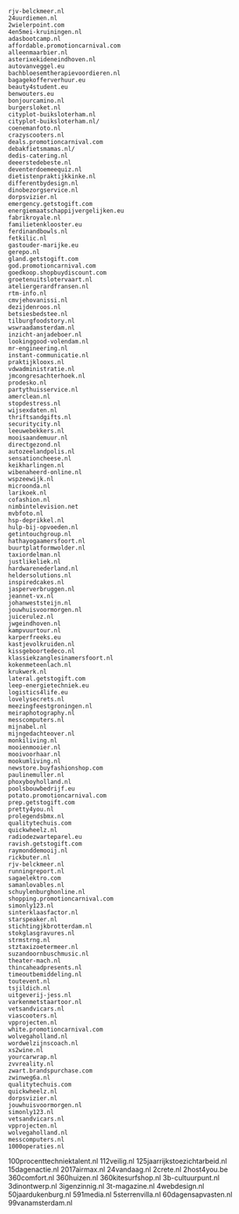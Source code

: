     rjv-belckmeer.nl
    24uurdiemen.nl
    2wielerpoint.com
    4en5mei-kruiningen.nl
    adasbootcamp.nl
    affordable.promotioncarnival.com
    alleenmaarbier.nl
    asterixekideneindhoven.nl
    autovanveggel.eu
    bachbloesemtherapievoordieren.nl
    bagagekofferverhuur.eu
    beauty4student.eu
    benwouters.eu
    bonjourcamino.nl
    burgersloket.nl
    cityplot-buiksloterham.nl
    cityplot-buiksloterham.nl/
    coenemanfoto.nl
    crazyscooters.nl
    deals.promotioncarnival.com
    debakfietsmamas.nl/
    dedis-catering.nl
    deeerstedebeste.nl
    deventerdoemeequiz.nl
    dietistenpraktijkkinke.nl
    differentbydesign.nl
    dinobezorgservice.nl
    dorpsvizier.nl
    emergency.getstogift.com
    energiemaatschappijvergelijken.eu
    fabrikroyale.nl
    familietenklooster.eu
    ferdinandbowls.nl
    fetkilic.nl
    gastouder-marijke.eu
    gerepo.nl
    gland.getstogift.com
    god.promotioncarnival.com
    goedkoop.shopbuydiscount.com
    groetenuitslotervaart.nl
    ateliergerardfransen.nl
    rtm-info.nl
    cmvjehovanissi.nl
    dezijdenroos.nl
    betsiesbedstee.nl
    tilburgfoodstory.nl
    wswraadamsterdam.nl
    inzicht-anjadeboer.nl
    lookinggood-volendam.nl
    mr-engineering.nl
    instant-communicatie.nl
    praktijklooxs.nl
    vdwadministratie.nl
    jmcongresachterhoek.nl
    prodesko.nl
    partythuisservice.nl
    amerclean.nl
    stopdestress.nl
    wijsexdaten.nl
    thriftsandgifts.nl
    securitycity.nl
    leeuwebekkers.nl
    mooisaandemuur.nl
    directgezond.nl
    autozeelandpolis.nl
    sensationcheese.nl
    keikharlingen.nl
    wibenaheerd-online.nl
    wspzeewijk.nl
    microonda.nl
    larikoek.nl
    cofashion.nl
    nimbintelevision.net
    mvbfoto.nl
    hsp-deprikkel.nl
    hulp-bij-opvoeden.nl
    getintouchgroup.nl
    hathayogaamersfoort.nl
    buurtplatformwolder.nl
    taxiordelman.nl
    justlikeliek.nl
    hardwarenederland.nl
    heldersolutions.nl
    inspiredcakes.nl
    jasperverbruggen.nl
    jeannet-vx.nl 
    johanweststeijn.nl
    jouwhuisvoormorgen.nl
    juicerulez.nl 
    jwgeindhoven.nl
    kampvuurtour.nl
    karperfreeks.eu
    kastjevolkruiden.nl
    kissgeboortedeco.nl
    klassiekzanglesinamersfoort.nl
    kokenmeteenlach.nl
    krukwerk.nl
    lateral.getstogift.com
    leep-energietechniek.eu
    logistics4life.eu
    lovelysecrets.nl
    meezingfeestgroningen.nl
    meiraphotography.nl
    messcomputers.nl
    mijnabel.nl
    mijngedachteover.nl
    monkiliving.nl
    mooienmooier.nl
    mooivoorhaar.nl
    mookumliving.nl
    newstore.buyfashionshop.com
    paulinemuller.nl
    phoxyboyholland.nl
    poolsbouwbedrijf.eu
    potato.promotioncarnival.com
    prep.getstogift.com
    pretty4you.nl
    prolegendsbmx.nl
    qualitytechuis.com
    quickwheelz.nl
    radiodezwarteparel.eu
    ravish.getstogift.com
    raymonddemooij.nl
    rickbuter.nl
    rjv-belckmeer.nl
    runningreport.nl
    sagaelektro.com
    samanlovables.nl
    schuylenburghonline.nl
    shopping.promotioncarnival.com
    simonly123.nl
    sinterklaasfactor.nl
    starspeaker.nl
    stichtingjkbrotterdam.nl
    stokglasgravures.nl
    strmstrng.nl
    stztaxizoetermeer.nl
    suzandoornbuschmusic.nl
    theater-mach.nl
    thincaheadpresents.nl
    timeoutbemiddeling.nl
    toutevent.nl
    tsjildich.nl
    uitgeverij-jess.nl
    varkenmetstaartoor.nl
    vetsandvicars.nl
    viascooters.nl
    vpprojecten.nl
    white.promotioncarnival.com
    wolvegaholland.nl
    wordwelzijnscoach.nl
    xs2wine.nl
    yourcarwrap.nl
    zvvreality.nl
    zwart.brandspurchase.com
    zwinweg6a.nl
    qualitytechuis.com
    quickwheelz.nl
    dorpsvizier.nl
    jouwhuisvoormorgen.nl
    simonly123.nl
    vetsandvicars.nl
    vpprojecten.nl
    wolvegaholland.nl
    messcomputers.nl
    1000operaties.nl
  100procenttechniektalent.nl
  112veilig.nl
  125jaarrijkstoezichtarbeid.nl
  15dagenactie.nl
  2017airmax.nl
  24vandaag.nl
  2crete.nl
  2host4you.be
  360comfort.nl
  360huizen.nl
  360kitesurfshop.nl
  3b-cultuurpunt.nl
  3dinontwerp.nl
  3igenzinnig.nl
  3t-magazine.nl
  4webdesign.nl
  50jaardukenburg.nl
591media.nl
5sterrenvilla.nl
60dagensapvasten.nl
99vanamsterdam.nl
